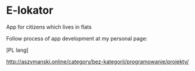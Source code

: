 # E-lokator
App for citizens which lives in flats

Follow process of app development at my personal page:

[PL lang]

http://aszymanski.online/category/bez-kategorii/programowanie/projekty/
